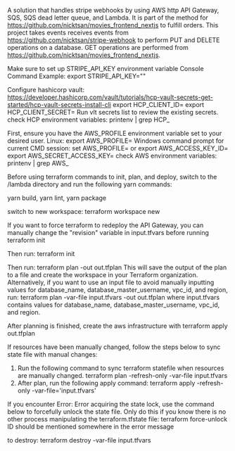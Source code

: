 A solution that handles stripe webhooks by using AWS http API Gateway, SQS, SQS dead letter queue, and Lambda. It is part of the method for https://github.com/nicktsan/movies_frontend_nextjs to fulfill orders. This project takes events receives events from https://github.com/nicktsan/stripe-webhook to perform PUT and DELETE operations on a database. GET operations are performed from https://github.com/nicktsan/movies_frontend_nextjs.

Make sure to set up STRIPE_API_KEY environment variable
Console Command Example: export STRIPE_API_KEY="<api-key>"

Configure hashicorp vault: https://developer.hashicorp.com/vault/tutorials/hcp-vault-secrets-get-started/hcp-vault-secrets-install-cli
export HCP_CLIENT_ID=<copied-id>
export HCP_CLIENT_SECRET=<copied-secret>
Run vlt secrets list to review the existing secrets.
check HCP environment variables: printenv | grep HCP_

First, ensure you have the AWS_PROFILE environment variable set to your desired user.
Linux: export AWS_PROFILE=<your aws profile>
Windows command prompt for current CMD session: set AWS_PROFILE=<your aws profile>
or
export AWS_ACCESS_KEY_ID=<your aws access key>
export AWS_SECRET_ACCESS_KEY=<your aws secret access key>
check AWS environment variables: printenv | grep AWS_

Before using terraform commands to init, plan, and deploy, switch to the /lambda directory and run the following
yarn commands:

yarn build, yarn lint, yarn package

switch to new workspace:
terraform workspace new <workspace name>

If you want to force terraform to redeploy the API Gateway, you can manually change the "revision" variable in input.tfvars before running terraform init

Then run:
    terraform init

Then run: 
terraform plan -out out.tfplan
This will save the output of the plan to a file and create the workspace in your Terraform organization.
Alternatively, if you want to use an input file to avoid manually inputting values for database_name, database_master_username, vpc_id, and region, run:
terraform plan -var-file input.tfvars -out out.tfplan
where input.tfvars contains values for database_name, database_master_username, vpc_id, and region.

After planning is finished, create the aws infrastructure with
terraform apply out.tfplan

If resources have been manually changed, follow the steps below to sync state file with manual changes:
1. Run the following command to sync terraform statefile when resources are manually changed.
terraform plan -refresh-only -var-file input.tfvars
2. After plan, run the following apply command:
terraform apply -refresh-only -var-file='input.tfvars'

If you encounter Error: Error acquiring the state lock, use the command below to forcefully unlock the state file. Only do this
if you know there is no other process manipulating the terraform.tfstate file:
terraform force-unlock <ID>
ID should be mentioned somewhere in the error message

to destroy:
terraform destroy -var-file input.tfvars